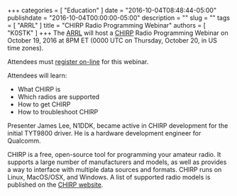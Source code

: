 +++
categories = [ "Education" ]
date = "2016-10-04T08:48:44-05:00"
publishdate = "2016-10-04T00:00:00-05:00"
description = ""
slug = ""
tags = [ "ARRL" ]
title = "CHIRP Radio Programming Webinar"
authors = [ "K0STK" ]
+++
The [ARRL](http://arrl.org/) will host a
[CHIRP](http://chirp.danplanet.com/projects/chirp/wiki/Home)
Radio Programming Webinar on October 19, 2016 at 8PM ET
(0000 UTC on Thursday, October 20, in US time zones).

Attendees must
[register on-line](https://attendee.gotowebinar.com/register/693479953177190401)
for this webinar.

Attendees will learn:
* What CHIRP is
* Which radios are supported
* How to get CHIRP
* How to troubleshoot CHIRP

Presenter James Lee, N1DDK, became active in CHIRP development for the initial TYT9800 driver. He is a hardware development engineer for Qualcomm.

CHIRP is a free, open-source tool for programming your amateur radio. It supports a large number of manufacturers and models, as well as provides a way to interface with multiple data sources and formats. CHIRP runs on Linux, MacOS/OSX, and Windows. A list of supported radio models is published on the [CHIRP website](http://chirp.danplanet.com/projects/chirp/wiki/Home).
<!--more-->
